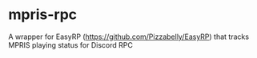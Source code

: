 # mpris-rpc
A wrapper for EasyRP (https://github.com/Pizzabelly/EasyRP) that tracks MPRIS playing status for Discord RPC
